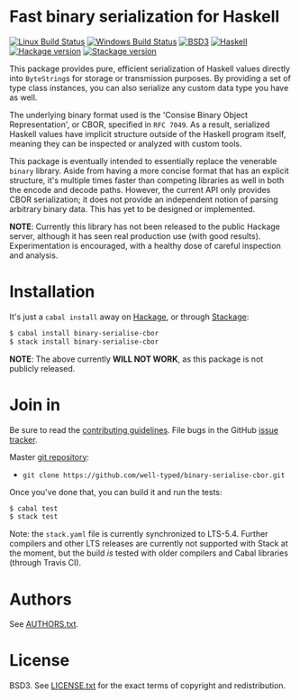 # Fast binary serialization for Haskell

[![Linux Build Status](https://img.shields.io/travis/well-typed/binary-serialise-cbor.svg?label=Linux%20build)](https://travis-ci.org/well-typed/binary-serialise-cbor)
[![Windows Build Status](https://img.shields.io/appveyor/ci/thoughtpolice/binary-serialise-cbor.svg?label=Windows%20build)](https://ci.appveyor.com/project/thoughtpolice/binary-serialise-cbor)
[![BSD3](http://b.repl.ca/v1/license-BSD-blue.png)](http://en.wikipedia.org/wiki/BSD_License)
[![Haskell](http://b.repl.ca/v1/language-haskell-lightgrey.png)](http://www.haskell.org)
[![Hackage version](https://img.shields.io/hackage/v/binary-serialise-cbor.svg?label=Hackage)](https://hackage.haskell.org/package/binary-serialise-cbor)
[![Stackage version](https://www.stackage.org/package/binary-serialise-cbor/badge/lts?label=Stackage)](https://www.stackage.org/package/binary-serialise-cbor)

This package provides pure, efficient serialization of Haskell values directly
into `ByteString`s for storage or transmission purposes. By providing a set of
type class instances, you can also serialize any custom data type you have as
well.

The underlying binary format used is the 'Consise Binary Object
Representation', or CBOR, specified in `RFC 7049`. As a result, serialized
Haskell values have implicit structure outside of the Haskell program itself,
meaning they can be inspected or analyzed with custom tools.

This package is eventually intended to essentially replace the venerable
`binary` library. Aside from having a more concise format that has an
explicit structure, it's multiple times faster than competing libraries
as well in both the encode and decode paths. However, the current API only
provides CBOR serialization; it does not provide an independent notion of
parsing arbitrary binary data. This has yet to be designed or implemented.

**NOTE**: Currently this library has not been released to the public Hackage
server, although it has seen real production use (with good results).
Experimentation is encouraged, with a healthy dose of careful inspection and
analysis.

# Installation

It's just a `cabal install` away on [Hackage][], or through [Stackage][]:

```bash
$ cabal install binary-serialise-cbor
$ stack install binary-serialise-cbor
```

**NOTE**: The above currently **WILL NOT WORK**, as this package is not
publicly released.

[Hackage]:  https://hackage.haskell.org/package/binary-serialise-cbor
[Stackage]: https://www.stackage.org

# Join in

Be sure to read the [contributing guidelines][contribute]. File bugs
in the GitHub [issue tracker][].

Master [git repository][gh]:

* `git clone https://github.com/well-typed/binary-serialise-cbor.git`

Once you've done that, you can build it and run the tests:

```bash
$ cabal test
$ stack test
```

Note: the `stack.yaml` file is currently synchronized to LTS-5.4. Further
compilers and other LTS releases are currently not supported with Stack
at the moment, but the build *is* tested with older compilers and Cabal
libraries (through Travis CI).

[contribute]: https://github.com/well-typed/binary-serialise-cbor/blob/master/CONTRIBUTING.md
[issue tracker]: http://github.com/well-typed/binary-serialise-cbor/issues
[gh]: http://github.com/well-typed/binary-serialise-cbor

# Authors

See
[AUTHORS.txt](https://raw.github.com/well-typed/binary-serialise-cbor/master/AUTHORS.txt).

# License

BSD3. See
[LICENSE.txt](https://raw.github.com/well-typed/binary-serialise-cbor/master/LICENSE.txt)
for the exact terms of copyright and redistribution.

